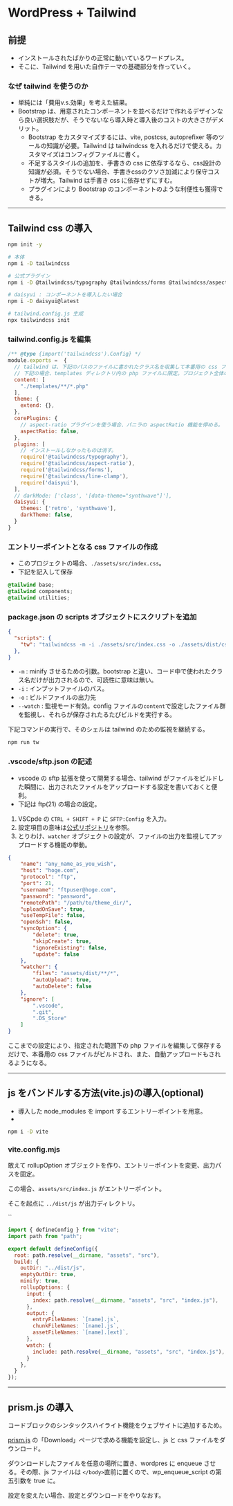# WordPress + Tailwind

## 前提

- インストールされたばかりの正常に動いているワードプレス。
- そこに、Tailwind を用いた自作テーマの基礎部分を作っていく。

### なぜ tailwind を使うのか

- 単純には「費用v.s.効果」を考えた結果。
- Bootstrap は、用意されたコンポーネントを並べるだけで作れるデザインなら良い選択肢だが、そうでないなら導入時と導入後のコストの大きさがデメリット。
  - Bootstrap をカスタマイズするには、vite, postcss, autoprefixer 等のツールの知識が必要。Tailwind は tailwindcss を入れるだけで使える。カスタマイズはコンフィグファイルに書く。
  - 不足するスタイルの追加を、手書きの css に依存するなら、css設計の知識が必須。そうでない場合、手書きcssのクソさ加減により保守コストが増大。Tailwind は手書き css に依存せずにすむ。
  - プラグインにより Bootstrap のコンポーネントのような利便性も獲得できる。

---

## Tailwind css の導入

```bash
npm init -y

# 本体
npm i -D tailwindcss

# 公式プラグイン
npm i -D @tailwindcss/typography @tailwindcss/forms @tailwindcss/aspect-ratio @tailwindcss/line-clamp

# daisyui : コンポーネントを導入したい場合
npm i -D daisyui@latest

# tailwind.config.js 生成
npx tailwindcss init
```

### tailwind.config.js を編集

```javascript
/** @type {import('tailwindcss').Config} */
module.exports =  {
  // tailwind は、下記のパスのファイルに書かれたクラス名を収集して本番用の css ファイルをビルドする。
  // 下記の場合、templates ディレクトリ内の php ファイルに限定。プロジェクト全体の php ファイルを対象にすることは避けてみた。
  content: [
    "./templates/**/*.php"
  ],
  theme: {
    extend: {},
  },
  corePlugins: {
    // aspect-ratio プラグインを使う場合、バニラの aspectRatio 機能を停める。
    aspectRatio: false,
  },
  plugins: [
    // インストールしなかったものは消す。
    require('@tailwindcss/typography'),
    require('@tailwindcss/aspect-ratio'),
    require('@tailwindcss/forms'),
    require('@tailwindcss/line-clamp'),
    require('daisyui'),
  ],
  // darkMode: ['class', '[data-theme="synthwave"]'],
  daisyui: {
    themes: ['retro', 'synthwave'],
    darkTheme: false,
  }
}
```

### エントリーポイントとなる css ファイルの作成

- このプロジェクトの場合、`./assets/src/index.css`。
- 下記を記入して保存

```css
@tailwind base;
@tailwind components;
@tailwind utilities;
```

### package.json の scripts オブジェクトにスクリプトを追加

```json
{
  "scripts": {
    "tw": "tailwindcss -m -i ./assets/src/index.css -o ./assets/dist/css/tailwind.css --watch",
  },
}
```

- `-m` : minify させるための引数。bootstrap と違い、コード中で使われたクラス名だけが出力されるので、可読性に意味は無い。
- `-i` : インプットファイルのパス。
- `-o` : ビルドファイルの出力先
- `--watch` : 監視モード有効。config ファイルの`content`で設定したファイル群を監視し、それらが保存されたるたびビルドを実行する。

下記コマンドの実行で、そのシェルは tailwind のための監視を継続する。

```bash
npm run tw
```

### .vscode/sftp.json の記述

- vscode の sftp 拡張を使って開発する場合、tailwind がファイルをビルドした瞬間に、出力されたファイルをアップロードする設定を書いておくと便利。
- 下記は ftp(21) の場合の設定。

1. VSCpde の `CTRL + SHIFT + P` に `SFTP:Config` を入力。
1. 設定項目の意味は[公式リポジトリ](https://github.com/Natizyskunk/vscode-sftp)を参照。
1. とりわけ、`watcher` オブジェクトの設定が、ファイルの出力を監視してアップロードする機能の挙動。

```json
{
    "name": "any_name_as_you_wish",
    "host": "hoge.com",
    "protocol": "ftp",
    "port": 21,
    "username": "ftpuser@hoge.com",
    "password": "password",
    "remotePath": "/path/to/theme_dir/",
    "uploadOnSave": true,
    "useTempFile": false,
    "openSsh": false,
    "syncOption": {
        "delete": true,
        "skipCreate": true,
        "ignoreExisting": false,
        "update": false
    },
    "watcher": {
        "files": "assets/dist/**/*",
        "autoUpload": true,
        "autoDelete": false
    },
    "ignore": [
        ".vscode",
        ".git",
        ".DS_Store"
    ]
}

```

ここまでの設定により、指定された範囲下の php ファイルを編集して保存するだけで、本番用の css ファイルがビルドされ、また、自動アップロードもされるようになる。

---

## js をバンドルする方法(vite.js)の導入(optional)

- 導入した node_modules を import するエントリーポイントを用意。
-

```bash
npm i -D vite
```

### vite.config.mjs

敢えて rollupOption オブジェクトを作り、エントリーポイントを変更、出力パスを固定。

この場合、`assets/src/index.js` がエントリーポイント。

そこを起点に `../dist/js` が出力ディレクトリ。

``

```mjs
import { defineConfig } from "vite";
import path from "path";

export default defineConfig({
  root: path.resolve(__dirname, "assets", "src"),
  build: {
    outDir: "../dist/js",
    emptyOutDir: true,
    minify: true,
    rollupOptions: {
      input: {
        index: path.resolve(__dirname, "assets", "src", "index.js"),
      },
      output: {
        entryFileNames: `[name].js`,
        chunkFileNames: `[name].js`,
        assetFileNames: `[name].[ext]`,
      },
      watch: {
        include: path.resolve(__dirname, "assets", "src", "index.js"),
      }
    },
  }
});
```

---

## prism.js の導入

コードブロックのシンタックスハイライト機能をウェブサイトに追加するため。

[prism.js](https://prismjs.com/) の「Download」ページで求める機能を設定し、js と css ファイルをダウンロード。

ダウンロードしたファイルを任意の場所に置き、wordpres に enqueue させる。その際、js ファイルは `</body>`直前に置くので、wp_enqueue_script の第五引数を true に。

設定を変えたい場合、設定とダウンロードをやりなおす。
